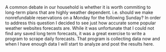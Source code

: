 A common debate in our household is whether it is worth commiting to long-term plans that are highly weather dependent. i.e. should we make nonrefundable reservations on a Monday for the following Sunday? In order to address this question I decided to see just how accurate some popular weather websites forecasts are. While it was unfortunate that I could not find any saved long term forecasts, it was a great exercise to write a program to scrape daily forecasts. That program is collecting data now and when I have enough data I will start to analyze and post the results here.

